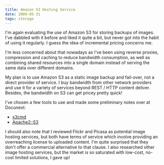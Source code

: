 ```yaml
---
title: Amazon S3 Hosting Service
date: 2009-05-31
tags: storage
---
```

I'm again evaluating the use of Amazon S3 for storing backups of images. I've dabbled with it before and liked it quite a bit, but never got into the habit of using it regularly. I guess the idea of incremental pricing concerns me.

I'm less concerned about that nowadays as I've been using reverse proxies, compression and caching to reduce bandwidth consumption, as well as combining shared resources into a single domain instead of serving the same data over different domains.

My plan is to use Amazon S3 as a static image backup and fail-over, not a direct provider of service. I buy bandwidth from other network providers and use it for a variety of services beyond REST / HTTP content deliver. Besides, the bandwidth on S3 can get pricey pretty quick!

I've chosen a few tools to use and made some preliminary notes over at Docunext:

<ul><li><a href="http://www.docunext.com/3cmd">s3cmd</a></li><li><a href="http://www.docunext.com/wiki/Apache2::S3">Apache2::S3</a></li></ul>
I should also note that I reviewed Flickr and Picasa as potential image hosting services, but both have terms of service which involve providing an overreaching license to uploaded content. I'm quite surprised that they don't offer a commercial alternative to that clause. I also researched other image hosting services, but the market is so saturated with low-cost, no-cost limited solutions, I gave up!

